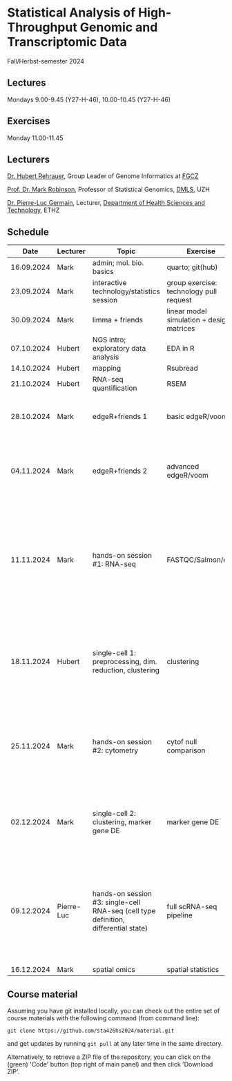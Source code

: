 # Statistical Analysis of High-Throughput Genomic and Transcriptomic Data
Fall/Herbst-semester 2024

## Lectures
Mondays 9.00-9.45 (Y27-H-46), 10.00-10.45 (Y27-H-46)

## Exercises
Monday 11.00-11.45

## Lecturers

[Dr. Hubert Rehrauer](http://www.fgcz.ch/the-center/people/rehrauer.html), Group Leader of Genome Informatics at [FGCZ](http://www.fgcz.ch/)

[Prof. Dr. Mark Robinson](https://robinsonlabuzh.github.io/), Professor of Statistical Genomics, [DMLS](https://www.mls.uzh.ch/en.html), UZH

[Dr. Pierre-Luc Germain](https://schrattlab.ethz.ch/the-group/people/person-detail.MjUwODk0.TGlzdC8yOTEzLDExMTE5MzUxNzY=.html), Lecturer, [Department of Health Sciences and Technology](https://hest.ethz.ch/en), ETHZ

## Schedule

| Date  | Lecturer | Topic | Exercise | JC1 | JC2 |
| --- | --- | --- | --- | --- | --- |
| 16.09.2024  | Mark | admin; mol. bio. basics | quarto; git(hub) | | |
| 23.09.2024  | Mark | interactive technology/statistics session  | group exercise: technology pull request | | |
| 30.09.2024  | Mark  | limma + friends | linear model simulation + design matrices | | |
| 07.10.2024  | Hubert | NGS intro; exploratory data analysis | EDA in R | | |
| 14.10.2024  | Hubert | mapping  | Rsubread | | |
| 21.10.2024  | Hubert | RNA-seq quantification | RSEM  | X | X | 
| 28.10.2024  | Mark | edgeR+friends 1 | basic edgeR/voom | [Validation of noise models for single-cell transcriptomics](https://doi.org/10.1038/nmeth.2930) (GC, YD) | X |
| 04.11.2024  | Mark | edgeR+friends 2 | advanced edgeR/voom | X | [Robust identification of perturbed cell types in single-cell RNA-seq data](https://www.nature.com/articles/s41467-024-51649-3)(AL, JM) |
| 11.11.2024  | Mark | hands-on session #1: RNA-seq |  FASTQC/Salmon/etc. | X | [MAST: a flexible statistical framework for assessing transcriptional changes and characterizing heterogeneity in single-cell RNA sequencing data](https://doi.org/10.1186/s13059-015-0844-5) (DH) |
| 18.11.2024  | Hubert | single-cell 1: preprocessing, dim. reduction, clustering | clustering | [MOFA+: a statistical framework for comprehensive integration of multi-modal single-cell data - Genome Biology](https://genomebiology.biomedcentral.com/articles/10.1186/s13059-020-02015-1) (ZL, PM) | [Identifying genetic variants that influence the abundance of cell states in single-cell data](https://www.nature.com/articles/s41588-024-01909-1) (JF, TH) |
| 25.11.2024  | Mark | hands-on session #2: cytometry | cytof null comparison | [Significance analysis for clustering with single-cell RNA-sequencing data](https://www.nature.com/articles/s41592-023-01933-9) (HS, ZM) | [Genomic prediction in multi-environment trials in maize using statistical and machine learning methods](https://www.proquest.com/docview/2913316100/4BBE80EEBE564D48PQ/3?sourcetype=Scholarly%20Journals) (JB)|
| 02.12.2024  | Mark | single-cell 2: clustering, marker gene DE  | marker gene DE | [Quantifying cell-state densities in single-cell phenotypic landscapes using Mellon](https://www.nature.com/articles/s41592-024-02302-w) (MW) | [Inference and analysis of cell-cell communication using CellChat](https://doi.org/10.1038/s41467-021-21246-9) (L&M)|
| 09.12.2024  | Pierre-Luc | hands-on session #3: single-cell RNA-seq (cell type definition, differential state)  | full scRNA-seq pipeline | [IDEAS: individual level differential expression analysis for single-cell RNA-seq data](https://genomebiology.biomedcentral.com/articles/10.1186/s13059-022-02605-1) (GO, JV) | [Powerful and accurate detection of temporal gene expression patterns from multi-sample multi-stage single-cell transcriptomics data with TDEseq](https://genomebiology.biomedcentral.com/articles/10.1186/s13059-024-03237-3) (AVK)  |
| 16.12.2024  | Mark | spatial omics  | spatial statistics | X | X |


## Course material

Assuming you have git installed locally, you can check out the entire set of course materials with the following command (from command line):
```
git clone https://github.com/sta426hs2024/material.git
```
and get updates by running `git pull` at any later time in the same directory.

Alternatively, to retrieve a ZIP file of the repository, you can click on the (green) 'Code' button (top right of main panel) and then click 'Download ZIP'.

